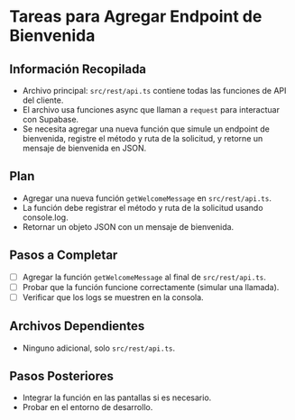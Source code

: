 # Tareas para Agregar Endpoint de Bienvenida

## Información Recopilada
- Archivo principal: `src/rest/api.ts` contiene todas las funciones de API del cliente.
- El archivo usa funciones async que llaman a `request` para interactuar con Supabase.
- Se necesita agregar una nueva función que simule un endpoint de bienvenida, registre el método y ruta de la solicitud, y retorne un mensaje de bienvenida en JSON.

## Plan
- Agregar una nueva función `getWelcomeMessage` en `src/rest/api.ts`.
- La función debe registrar el método y ruta de la solicitud usando console.log.
- Retornar un objeto JSON con un mensaje de bienvenida.

## Pasos a Completar
- [ ] Agregar la función `getWelcomeMessage` al final de `src/rest/api.ts`.
- [ ] Probar que la función funcione correctamente (simular una llamada).
- [ ] Verificar que los logs se muestren en la consola.

## Archivos Dependientes
- Ninguno adicional, solo `src/rest/api.ts`.

## Pasos Posteriores
- Integrar la función en las pantallas si es necesario.
- Probar en el entorno de desarrollo.

